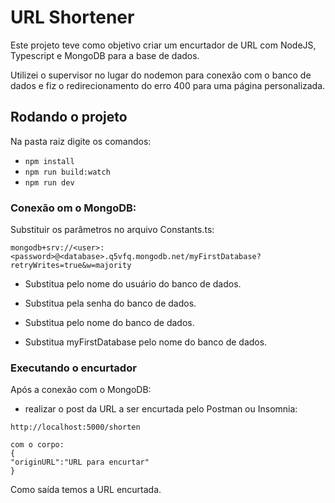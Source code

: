 # URL Shortener

Este projeto teve como objetivo criar um encurtador de URL com NodeJS, Typescript e MongoDB para a base de dados.

Utilizei o supervisor no lugar do nodemon para conexão com o banco de dados e fiz o redirecionamento do erro 400 para uma página personalizada.



## Rodando o projeto

Na pasta raiz digite os comandos:

- `npm install`
- `npm run build:watch`
- `npm run dev`



### Conexão om o MongoDB:

Substituir os parâmetros no arquivo Constants.ts:

```
mongodb+srv://<user>:<password>@<database>.q5vfq.mongodb.net/myFirstDatabase?retryWrites=true&w=majority
```

- Substitua <user> pelo nome do usuário do banco de dados.

- Substitua <password> pela senha do banco de dados.

- Substitua <database> pelo nome do banco de dados.

- Substitua myFirstDatabase pelo nome do banco de dados.



### Executando o encurtador

Após a conexão com o MongoDB:

- realizar o post da URL a ser encurtada pelo Postman ou Insomnia:

```
http://localhost:5000/shorten

com o corpo:
{
"originURL":"URL para encurtar"
}
```

Como saída temos a URL encurtada.
